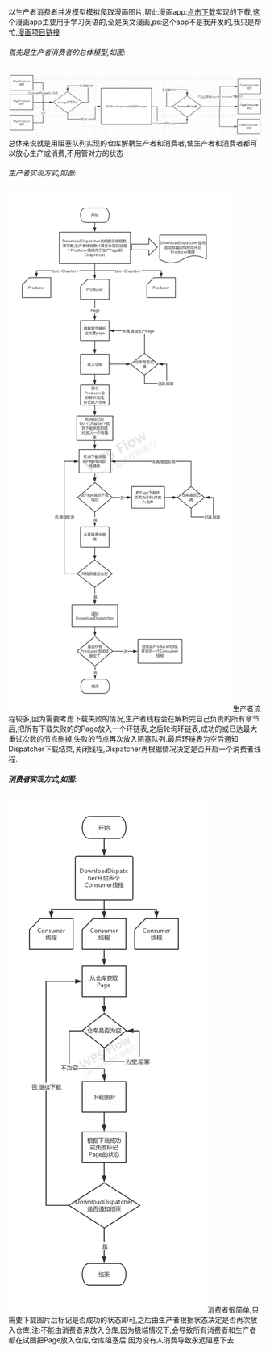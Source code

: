 以生产者消费者并发模型模拟爬取漫画图片,帮此漫画app:[点击下载](https://github.com/warriorWorld/MangaReader/raw/master/app/release/app-release.apk "Android apk 安装包")实现的下载,这个漫画app主要用于学习英语的,全是英文漫画,ps:这个app不是我开发的,我只是帮忙,[漫画项目链接](https://github.com/warriorWorld/MangaReader "漫画项目链接")

###### 首先是生产者消费者的总体模型,如图:
![github](https://github.com/oneAcorn/DownloadSimulator/blob/master/img/producer-consumer.png)
总体来说就是用阻塞队列实现的仓库解耦生产者和消费者,使生产者和消费者都可以放心生产或消费,不用管对方的状态
###### 生产者实现方式,如图:
![github](https://github.com/oneAcorn/DownloadSimulator/blob/master/img/producer.jpg)
生产者流程较多,因为需要考虑下载失败的情况,生产者线程会在解析完自己负责的所有章节后,把所有下载失败的的Page放入一个环链表,之后轮询环链表,成功的或已达最大重试次数的节点删掉,失败的节点再次放入阻塞队列.最后环链表为空后通知Dispatcher下载结束,关闭线程,Dispatcher再根据情况决定是否开启一个消费者线程.
##### 消费者实现方式,如图:
![github](https://github.com/oneAcorn/DownloadSimulator/blob/master/img/consumer.jpg)
消费者很简单,只需要下载图片后标记是否成功的状态即可,之后由生产者根据状态决定是否再次放入仓库,注:不能由消费者来放入仓库,因为极端情况下,会导致所有消费者和生产者都在试图把Page放入仓库,仓库阻塞后,因为没有人消费导致永远阻塞下去.
